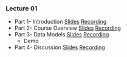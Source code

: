 ### Lecture 01

- Part 1- Introduction [Slides](https://lor.instructure.com/resources/11eb4f7c3a8344049c99f027cb72a3b6?shared)  [Recording]()
- Part 2- Course Overview [Slides]()  [Recording]()
- Part 3- Data Models [Slides]()  [Recording]()
  - Demo 
- Part 4- Discussion [Slides]()  [Recording]()

